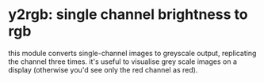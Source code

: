 # y2rgb: single channel brightness to rgb

this module converts single-channel images to greyscale output, replicating the
channel three times. it's useful to visualise grey scale images on a display
(otherwise you'd see only the red channel as red).
